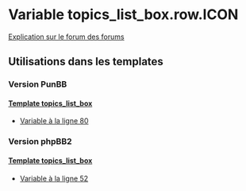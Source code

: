 # Variable topics_list_box.row.ICON
[Explication sur le forum des forums](http://forum.forumactif.com/t294113-listing-des-variables#topics_list_box.row.ICON)
## Utilisations dans les templates
### Version PunBB
#### [Template topics_list_box](punbb/topics_list_box.md)
* [Variable à la ligne 80](../punbb/topics_list_box.tpl#L80)
### Version phpBB2
#### [Template topics_list_box](subsilver/topics_list_box.md)
* [Variable à la ligne 52](../subsilver/topics_list_box.tpl#L52)